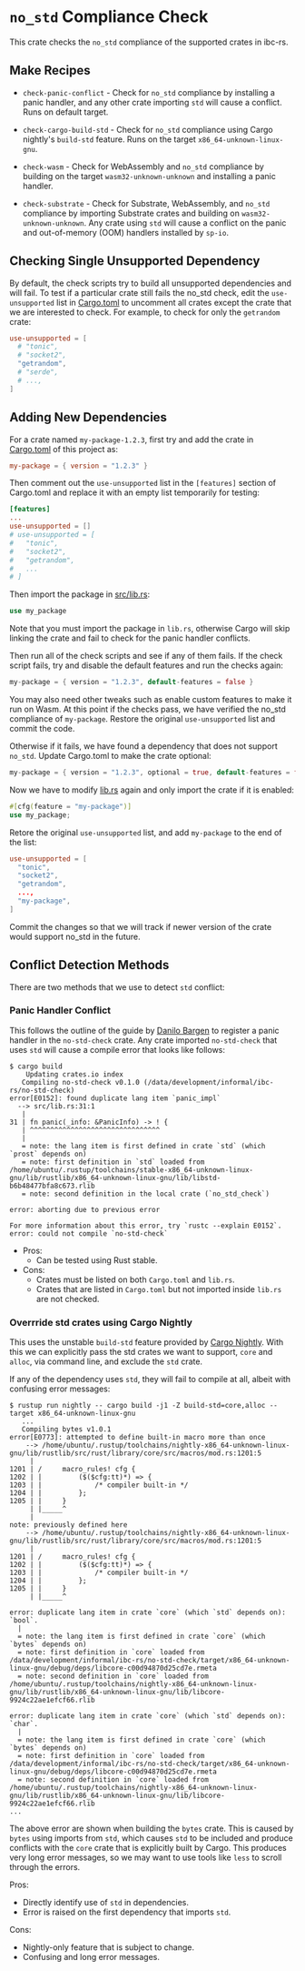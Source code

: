 # `no_std` Compliance Check

This crate checks the `no_std` compliance of the supported crates in ibc-rs.

## Make Recipes

*   `check-panic-conflict` - Check for `no_std` compliance by installing a panic
    handler, and any other crate importing `std` will cause a conflict. Runs on
    default target.

*   `check-cargo-build-std` - Check for `no_std` compliance using Cargo nightly's
    `build-std` feature. Runs on the target `x86_64-unknown-linux-gnu`.

*   `check-wasm` - Check for WebAssembly and `no_std` compliance by building on
    the target `wasm32-unknown-unknown` and installing a panic handler.

*   `check-substrate` - Check for Substrate, WebAssembly, and `no_std` compliance
    by importing Substrate crates and building on `wasm32-unknown-unknown`. Any
    crate using `std` will cause a conflict on the panic and out-of-memory (OOM)
    handlers installed by `sp-io`.

## Checking Single Unsupported Dependency

By default, the check scripts try to build all unsupported dependencies and will
fail. To test if a particular crate still fails the no\_std check, edit the
`use-unsupported` list in [Cargo.toml](./Cargo.toml) to uncomment all crates
except the crate that we are interested to check. For example, to check for only
the `getrandom` crate:

```toml
use-unsupported = [
  # "tonic",
  # "socket2",
  "getrandom",
  # "serde",
  # ...,
]
```

## Adding New Dependencies

For a crate named `my-package-1.2.3`, first try and add the crate in
[Cargo.toml](./Cargo.toml) of this project as:

```toml
my-package = { version = "1.2.3" }
```

Then comment out the `use-unsupported` list in the `[features]` section of
Cargo.toml and replace it with an empty list temporarily for testing:

```toml
[features]
...
use-unsupported = []
# use-unsupported = [
#   "tonic",
#   "socket2",
#   "getrandom",
#   ...
# ]
```

Then import the package in [src/lib.rs](./src/lib.rs):

```rust
use my_package
```

Note that you must import the package in `lib.rs`, otherwise Cargo will skip
linking the crate and fail to check for the panic handler conflicts.

Then run all of the check scripts and see if any of them fails. If the check
script fails, try and disable the default features and run the checks again:

```rust
my-package = { version = "1.2.3", default-features = false }
```

You may also need other tweaks such as enable custom features to make it run on
Wasm. At this point if the checks pass, we have verified the no\_std compliance
of `my-package`. Restore the original `use-unsupported` list and commit the
code.

Otherwise if it fails, we have found a dependency that does not support
`no_std`. Update Cargo.toml to make the crate optional:

```rust
my-package = { version = "1.2.3", optional = true, default-features = false }
```

Now we have to modify [lib.rs](./src/lib.rs) again and only import the crate if
it is enabled:

```rust
#[cfg(feature = "my-package")]
use my_package;
```

Retore the original `use-unsupported` list, and add `my-package` to the end of
the list:

```toml
use-unsupported = [
  "tonic",
  "socket2",
  "getrandom",
  ...,
  "my-package",
]
```

Commit the changes so that we will track if newer version of the crate would
support no\_std in the future.

## Conflict Detection Methods

There are two methods that we use to detect `std` conflict:

### Panic Handler Conflict

This follows the outline of the guide by
[Danilo Bargen](https://blog.dbrgn.ch/2019/12/24/testing-for-no-std-compatibility/)
to register a panic handler in the `no-std-check` crate. Any crate imported
`no-std-check` that uses `std` will cause a compile error that looks like
follows:

    $ cargo build
        Updating crates.io index
       Compiling no-std-check v0.1.0 (/data/development/informal/ibc-rs/no-std-check)
    error[E0152]: found duplicate lang item `panic_impl`
      --> src/lib.rs:31:1
       |
    31 | fn panic(_info: &PanicInfo) -> ! {
       | ^^^^^^^^^^^^^^^^^^^^^^^^^^^^^^^^
       |
       = note: the lang item is first defined in crate `std` (which `prost` depends on)
       = note: first definition in `std` loaded from /home/ubuntu/.rustup/toolchains/stable-x86_64-unknown-linux-gnu/lib/rustlib/x86_64-unknown-linux-gnu/lib/libstd-b6b48477bfa8c673.rlib
       = note: second definition in the local crate (`no_std_check`)

    error: aborting due to previous error

    For more information about this error, try `rustc --explain E0152`.
    error: could not compile `no-std-check`

*   Pros:
    *   Can be tested using Rust stable.
*   Cons:
    *   Crates must be listed on both `Cargo.toml` and `lib.rs`.
    *   Crates that are listed in `Cargo.toml` but not imported inside `lib.rs` are
        not checked.

### Overrride std crates using Cargo Nightly

This uses the unstable `build-std` feature provided by
[Cargo Nightly](https://doc.rust-lang.org/nightly/cargo/reference/unstable.html#build-std).
With this we can explicitly pass the std crates we want to support, `core` and
`alloc`, via command line, and exclude the `std` crate.

If any of the dependency uses `std`, they will fail to compile at all, albeit
with confusing error messages:

    $ rustup run nightly -- cargo build -j1 -Z build-std=core,alloc --target x86_64-unknown-linux-gnu
       ...
       Compiling bytes v1.0.1
    error[E0773]: attempted to define built-in macro more than once
        --> /home/ubuntu/.rustup/toolchains/nightly-x86_64-unknown-linux-gnu/lib/rustlib/src/rust/library/core/src/macros/mod.rs:1201:5
         |
    1201 | /     macro_rules! cfg {
    1202 | |         ($($cfg:tt)*) => {
    1203 | |             /* compiler built-in */
    1204 | |         };
    1205 | |     }
         | |_____^
         |
    note: previously defined here
        --> /home/ubuntu/.rustup/toolchains/nightly-x86_64-unknown-linux-gnu/lib/rustlib/src/rust/library/core/src/macros/mod.rs:1201:5
         |
    1201 | /     macro_rules! cfg {
    1202 | |         ($($cfg:tt)*) => {
    1203 | |             /* compiler built-in */
    1204 | |         };
    1205 | |     }
         | |_____^

    error: duplicate lang item in crate `core` (which `std` depends on): `bool`.
      |
      = note: the lang item is first defined in crate `core` (which `bytes` depends on)
      = note: first definition in `core` loaded from /data/development/informal/ibc-rs/no-std-check/target/x86_64-unknown-linux-gnu/debug/deps/libcore-c00d94870d25cd7e.rmeta
      = note: second definition in `core` loaded from /home/ubuntu/.rustup/toolchains/nightly-x86_64-unknown-linux-gnu/lib/rustlib/x86_64-unknown-linux-gnu/lib/libcore-9924c22ae1efcf66.rlib

    error: duplicate lang item in crate `core` (which `std` depends on): `char`.
      |
      = note: the lang item is first defined in crate `core` (which `bytes` depends on)
      = note: first definition in `core` loaded from /data/development/informal/ibc-rs/no-std-check/target/x86_64-unknown-linux-gnu/debug/deps/libcore-c00d94870d25cd7e.rmeta
      = note: second definition in `core` loaded from /home/ubuntu/.rustup/toolchains/nightly-x86_64-unknown-linux-gnu/lib/rustlib/x86_64-unknown-linux-gnu/lib/libcore-9924c22ae1efcf66.rlib
    ...

The above error are shown when building the `bytes` crate. This is caused by
`bytes` using imports from `std`, which causes `std` to be included and produce
conflicts with the `core` crate that is explicitly built by Cargo. This produces
very long error messages, so we may want to use tools like `less` to scroll
through the errors.

Pros:

*   Directly identify use of `std` in dependencies.
*   Error is raised on the first dependency that imports `std`.

Cons:

*   Nightly-only feature that is subject to change.
*   Confusing and long error messages.
